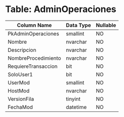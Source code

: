 # Table: AdminOperaciones

| Column Name | Data Type | Nullable |
|-------------|-----------|----------|
| PkAdminOperaciones | smallint | NO |
| Nombre | nvarchar | NO |
| Descripcion | nvarchar | NO |
| NombreProcedimiento | nvarchar | NO |
| RequiereTransaccion | bit | NO |
| SoloUser1 | bit | NO |
| UserMod | smallint | NO |
| HostMod | nvarchar | NO |
| VersionFila | tinyint | NO |
| FechaMod | datetime | NO |
